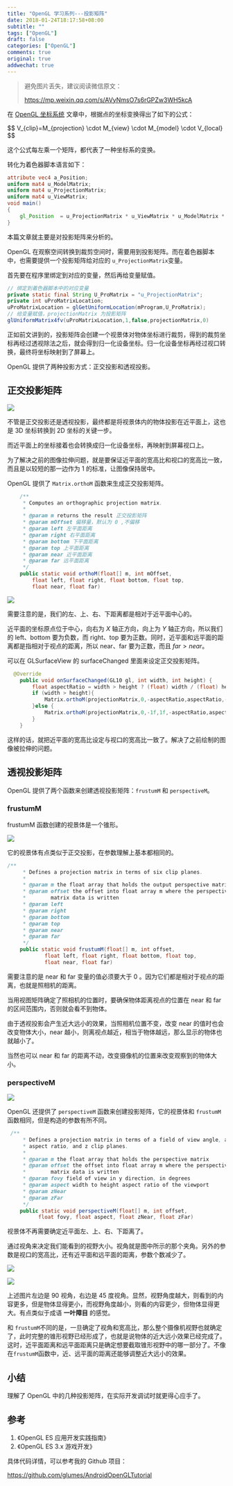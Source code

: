 ```yaml
---
title: "OpenGL 学习系列---投影矩阵"
date: 2018-01-24T18:17:58+08:00
subtitle: ""
tags: ["OpenGL"]
draft: false
categories: ["OpenGL"]
comments: true
original: true
addwechat: true
---
```


> 避免图片丢失，建议阅读微信原文：
> 
> https://mp.weixin.qq.com/s/AVyNmsO7s6rGPZw3WH5kcA

在 [OpenGL 坐标系统](https://glumes.com/post/opengl/opengl-tutorial-coordinate/) 文章中，根据点的坐标变换得出了如下的公式：

<div>$$ V_{clip}=M_{projection} \cdot M_{view} \cdot M_{model} \cdot V_{local} $$</div>

这个公式每左乘一个矩阵，都代表了一种坐标系的变换。

转化为着色器脚本语言如下：

``` glsl
attribute vec4 a_Position;
uniform mat4 u_ModelMatrix;
uniform mat4 u_ProjectionMatrix;
uniform mat4 u_ViewMatrix;
void main()
{
    gl_Position  = u_ProjectionMatrix * u_ViewMatrix * u_ModelMatrix * a_Position;
}
```

本篇文章就主要是对投影矩阵来分析的。

<!--more-->

OpenGL 在观察空间转换到裁剪空间时，需要用到投影矩阵。而在着色器脚本中，也需要提供一个投影矩阵给对应的 `u_ProjectionMatrix`变量。

首先要在程序里绑定到对应的变量，然后再给变量赋值。

``` java
// 绑定到着色器脚本中的对应变量
private static final String U_ProMatrix = "u_ProjectionMatrix";
private int uProMatrixLocation;
uProMatrixLocation = glGetUniformLocation(mProgram,U_ProMatrix);
// 给变量赋值，projectionMatrix 为投影矩阵
glUniformMatrix4fv(uProMatrixLocation,1,false,projectionMatrix,0)
```

正如前文讲到的，投影矩阵会创建一个视景体对物体坐标进行裁剪，得到的裁剪坐标再经过透视除法之后，就会得到归一化设备坐标。归一化设备坐标再经过视口转换，最终将坐标映射到了屏幕上。

OpenGL 提供了两种投影方式：正交投影和透视投影。

## 正交投影矩阵

![](https://image.glumes.com/images/2019/04/27/opengl_ortho.png)

不管是正交投影还是透视投影，最终都是将视景体内的物体投影在近平面上，这也是 3D 坐标转换到 2D 坐标的关键一步。

而近平面上的坐标接着也会转换成归一化设备坐标，再映射到屏幕视口上。

为了解决之前的图像拉伸问题，就是要保证近平面的宽高比和视口的宽高比一致，而且是以较短的那一边作为 1 的标准，让图像保持居中。


OpenGL 提供了 `Matrix.orthoM` 函数来生成正交投影矩阵。

``` java
    /**
     * Computes an orthographic projection matrix.
     *
     * @param m returns the result 正交投影矩阵
     * @param mOffset 偏移量，默认为 0 ,不偏移
     * @param left 左平面距离
     * @param right 右平面距离
     * @param bottom 下平面距离
     * @param top 上平面距离
     * @param near 近平面距离
     * @param far 远平面距离
     */
    public static void orthoM(float[] m, int mOffset,
        float left, float right, float bottom, float top,
        float near, float far)
```

![](https://image.glumes.com/images/2019/04/27/opengl_ortho_2883b3b5bb574336e.png)

需要注意的是，我们的左、上、右、下距离都是相对于近平面中心的。

近平面的坐标原点位于中心，向右为 $X$ 轴正方向，向上为 $Y$ 轴正方向，所以我们的 left、bottom 要为负数，而 right、top 要为正数。同时，近平面和远平面的距离都是指相对于视点的距离，所以 near、far 要为正数，而且 $far > near$。

可以在 GLSurfaceView 的 surfaceChanged 里面来设定正交投影矩阵。

``` java
  @Override
    public void onSurfaceChanged(GL10 gl, int width, int height) {
        float aspectRatio = width > height ? (float) width / (float) height : (float) height / (float) width;
        if (width > height){
            Matrix.orthoM(projectionMatrix,0,-aspectRatio,aspectRatio,-1f,1f,0f,10f);
        }else {
            Matrix.orthoM(projectionMatrix,0,-1f,1f,-aspectRatio,aspectRatio,0f,10f);
        }
    }
```

这样的话，就把近平面的宽高比设定与视口的宽高比一致了。解决了之前绘制的图像被拉伸的问题。


## 透视投影矩阵

OpenGL 提供了两个函数来创建透视投影矩阵：`frustumM` 和 `perspectiveM`。

### frustumM

frustumM 函数创建的视景体是一个锥形。


![](https://image.glumes.com/images/2019/04/27/opengl_frustumM_hgt4sg.jpg)

它的视景体有点类似于正交投影，在参数理解上基本都相同的。

``` java
/**
     * Defines a projection matrix in terms of six clip planes.
     *
     * @param m the float array that holds the output perspective matrix
     * @param offset the offset into float array m where the perspective
     *        matrix data is written
     * @param left 
     * @param right
     * @param bottom
     * @param top
     * @param near
     * @param far
     */
    public static void frustumM(float[] m, int offset,
            float left, float right, float bottom, float top,
            float near, float far)
```


需要注意的是 near 和 far 变量的值必须要大于 0 。因为它们都是相对于视点的距离，也就是照相机的距离。

当用视图矩阵确定了照相机的位置时，要确保物体距离视点的位置在 near 和 far  的区间范围内，否则就会看不到物体。

由于透视投影会产生近大远小的效果，当照相机位置不变，改变 near 的值时也会改变物体大小，near 越小，则离视点越近，相当于物体越远，那么显示的物体也就越小了。

当然也可以 near 和 far 的距离不动，改变摄像机的位置来改变观察到的物体大小。


### perspectiveM

![](https://image.glumes.com/images/2019/04/27/opengl_perspectiveM_z2fgys.jpg)


OpenGL 还提供了  `perspectiveM` 函数来创建投影矩阵，它的视景体和 `frustumM` 函数相同，但是构造的参数有所不同。


``` java
 /**
     * Defines a projection matrix in terms of a field of view angle, an
     * aspect ratio, and z clip planes.
     *
     * @param m the float array that holds the perspective matrix
     * @param offset the offset into float array m where the perspective
     *        matrix data is written
     * @param fovy field of view in y direction, in degrees
     * @param aspect width to height aspect ratio of the viewport
     * @param zNear
     * @param zFar
     */
    public static void perspectiveM(float[] m, int offset,
          float fovy, float aspect, float zNear, float zFar)
```

视景体不再需要确定近平面左、上、右、下距离了。

通过视角来决定我们能看到的视野大小。视角就是图中所示的那个夹角。另外的参数是视口的宽高比，还有近平面和远平面的距离，参数个数减少了。



![](https://image.glumes.com/images/2019/04/27/opengl_fovy_bhplik.png)

![](https://image.glumes.com/images/2019/04/27/opengl_fovy_result_gpzjwz.png)


上述图片左边是 90 视角，右边是 45 度视角。显然，视野角度越大，则看到的内容更多，但是物体显得更小，而视野角度越小，则看的内容更少，但物体显得更大。有点类似于成语 **一叶障目** 的感觉。

和 `frustumM`不同的是，一旦确定了视角和宽高比，那么整个摄像机视野也就确定了，此时完整的锥形视野已经形成了，也就是说物体的近大远小效果已经完成了。这时，近平面距离和远平面距离只是确定想要截取锥形视野中的哪一部分了。不像在`frustumM`函数中，近、远平面的距离还能够调整近大远小的效果。


## 小结

理解了 OpenGL 中的几种投影矩阵，在实际开发调试时就更得心应手了。


## 参考

1. 《OpenGL ES 应用开发实践指南》
2. 《OpenGL ES 3.x 游戏开发》


具体代码详情，可以参考我的 Github 项目：

https://github.com/glumes/AndroidOpenGLTutorial

